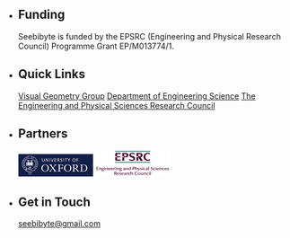 
*	## Funding

	Seebibyte is funded by the EPSRC (Engineering and Physical Research Council) Programme Grant EP/M013774/1.

*	## Quick Links

	[Visual Geometry Group](http://www.robots.ox.ac.uk/~vgg/) 
	[Department of Engineering Science](http://www.eng.ox.ac.uk/) 
	[The Engineering and Physical Sciences Research Council](https://www.epsrc.ac.uk/)

*	## Partners

	![](images/oxford.png) 
	![](images/epsrc.jpg)

*	## Get in Touch

	[seebibyte@gmail.com](mailto:seebibyte@gmail.com)